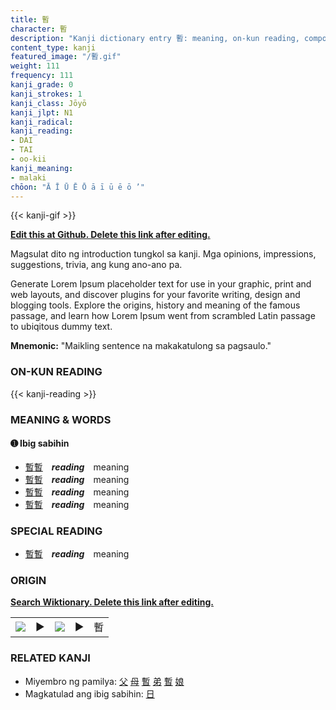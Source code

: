 ```yaml
---
title: 暫
character: 暫
description: "Kanji dictionary entry 暫: meaning, on-kun reading, compounds, origin, related kanji"
content_type: kanji
featured_image: "/暫.gif"
weight: 111
frequency: 111
kanji_grade: 0
kanji_strokes: 1
kanji_class: Jōyō
kanji_jlpt: N1
kanji_radical: 
kanji_reading: 
- DAI
- TAI
- oo-kii
kanji_meaning:
- malaki
chōon: "Ā Ī Ū Ē Ō ā ī ū ē ō ’"
---
```

[//]: # (Don't edit the line below. Kanji animated GIF code is automatically generated.)
{{< kanji-gif >}}

[//]: # (Edit below this line.)

**[Edit this at Github. Delete this link after editing.](https://github.com/tim0g/tim/tree/main/content/kanji/暫/index.md)**

Magsulat dito ng introduction tungkol sa kanji. Mga opinions, impressions, suggestions, trivia, ang kung ano-ano pa.

Generate Lorem Ipsum placeholder text for use in your graphic, print and web layouts, and discover plugins for your favorite writing, design and blogging tools. Explore the origins, history and meaning of the famous passage, and learn how Lorem Ipsum went from scrambled Latin passage to ubiqitous dummy text.
 
**Mnemonic:** "Maikling sentence na makakatulong sa pagsaulo."

### ON-KUN READING

[//]: # (Don't edit the line below. ON-KUN READING code is automatically generated.)
{{< kanji-reading >}}

### MEANING & WORDS

#### ➊ **Ibig sabihin**
  - [暫](../暫)[暫](../暫)　***reading***　meaning
  - [暫](../暫)[暫](../暫)　***reading***　meaning
  - [暫](../暫)[暫](../暫)　***reading***　meaning
  - [暫](../暫)[暫](../暫)　***reading***　meaning

### SPECIAL READING
  - [暫](../暫)[暫](../暫)　***reading***　meaning

### ORIGIN

**[Search Wiktionary. Delete this link after editing.](https://wiktionary.org/wiki/暫)**
<table class="kanji-table"><tr><td>
<img src="60px-暫-bronze.svg.png">
</td><td>▶</td><td>
<img src="60px-暫-oracle.svg.png">
</td><td>▶</td>
<td class="kanji-origin">暫</td>
</tr></table>

### RELATED KANJI
- Miyembro ng pamilya: [父](../父) [母](../母) [暫](../暫) [弟](../弟) [暫](../暫) [娘](../娘)
- Magkatulad ang ibig sabihin: [日](../日)

